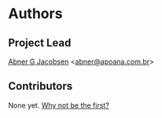 # Authors

## Project Lead
[Abner G Jacobsen](https://github.com/abnerjacobsen) &lt;abner@apoana.com.br&gt;

## Contributors
None yet. [Why not be the first?](CONTRIBUTING.md)
